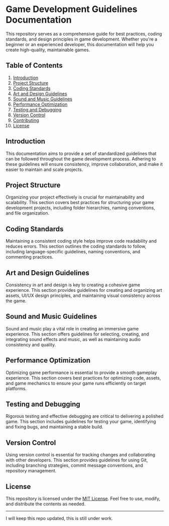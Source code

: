 # Game Development Guidelines Documentation

This repository serves as a comprehensive guide for best practices, coding standards, and design principles in game development. Whether you're a beginner or an experienced developer, this documentation will help you create high-quality, maintainable games.

## Table of Contents

1. [Introduction](#introduction)
2. [Project Structure](#project-structure)
3. [Coding Standards](#coding-standards)
4. [Art and Design Guidelines](#art-and-design-guidelines)
5. [Sound and Music Guidelines](#sound-and-music-guidelines)
6. [Performance Optimization](#performance-optimization)
7. [Testing and Debugging](#testing-and-debugging)
8. [Version Control](#version-control)
9. [Contributing](#contributing)
10. [License](#license)

## Introduction

This documentation aims to provide a set of standardized guidelines that can be followed throughout the game development process. Adhering to these guidelines will ensure consistency, improve collaboration, and make it easier to maintain and scale projects.

## Project Structure

Organizing your project effectively is crucial for maintainability and scalability. This section covers best practices for structuring your game development projects, including folder hierarchies, naming conventions, and file organization.

## Coding Standards

Maintaining a consistent coding style helps improve code readability and reduces errors. This section outlines the coding standards to follow, including language-specific guidelines, naming conventions, and commenting practices.

## Art and Design Guidelines

Consistency in art and design is key to creating a cohesive game experience. This section provides guidelines for creating and organizing art assets, UI/UX design principles, and maintaining visual consistency across the game.

## Sound and Music Guidelines

Sound and music play a vital role in creating an immersive game experience. This section offers guidelines for selecting, creating, and integrating sound effects and music, as well as maintaining audio consistency and quality.

## Performance Optimization

Optimizing game performance is essential to provide a smooth gameplay experience. This section covers best practices for optimizing code, assets, and game mechanics to ensure your game runs efficiently on target platforms.

## Testing and Debugging

Rigorous testing and effective debugging are critical to delivering a polished game. This section includes guidelines for testing your game, identifying and fixing bugs, and maintaining a stable build.

## Version Control

Using version control is essential for tracking changes and collaborating with other developers. This section provides guidelines for using Git, including branching strategies, commit message conventions, and repository management.


## License

This repository is licensed under the [MIT License](LICENSE). Feel free to use, modify, and distribute the contents as needed.

---

I will keep this repo updated, this is still under work.

